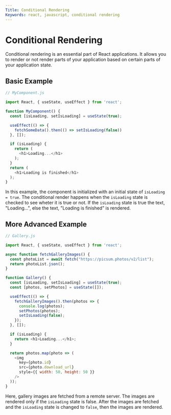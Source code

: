 ```yaml
---
Title: Conditional Rendering
Keywords: react, javascript, conditional rendering
---
```


# Conditional Rendering

Conditional rendering is an essential part of React applications. It allows you to render or not render parts of your application based on certain parts of your application state.


## Basic Example

```js
// MyComponent.js

import React, { useState, useEffect } from 'react';

function MyComponent() {
  const [isLoading, setIsLoading] = useState(true);

  useEffect(() => {
    fetchSomeData().then(() => setIsLoading(false))
  }, []);

  if (isLoading) {
    return (
      <h1>Loading...</h1>
    );
  }
  return (
    <h1>Loading is finished</h1>
  );
}
```

In this example, the component is initialized with an initial state of `isLoading = true`. The conditional render happens when the `isLoading` state is checked to see wheter it is true or not.
If the `isLoading` state is true the text, "Loading...", else the text, "Loading is finished" is rendered.

## More Advanced Example

```js
// Gallery.js

import React, { useState, useEffect } from 'react';

async function fetchGalleryImages() {
  const photoList = await fetch("https://picsum.photos/v2/list");
  return photoList.json();
}

function Gallery() {
  const [isLoading, setIsLoading] = useState(true);
  const [photos, setPhotos] = useState([]);

  useEffect(() => {
    fetchGalleryImages().then(photos => {
      console.log(photos);
      setPhotos(photos);
      setIsLoading(false);
    });
  }, []);

  if (isLoading) {
    return <h1>Loading...</h1>;
  }

  return photos.map(photo => (
    <img
      key={photo.id}
      src={photo.download_url}
      style={{ width: 50, height: 50 }}
    />
  ));
}
```

Here, gallery images are fetched from a remote server. The images are rendered only if the `isLoading` state is false. After the images are fetched and the `isLoading` state is changed to `false`, then the images are rendered.
